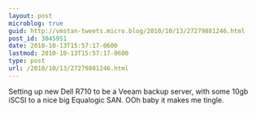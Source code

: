 ```yaml
---
layout: post
microblog: true
guid: http://vmstan-tweets.micro.blog/2010/10/13/27279881246.html
post_id: 3045951
date: 2010-10-13T15:57:17-0600
lastmod: 2010-10-13T15:57:17-0600
type: post
url: /2010/10/13/27279881246.html
---
```

Setting up new Dell R710 to be a Veeam backup server, with some 10gb iSCSI to a nice big Equalogic SAN. OOh baby it makes me tingle.
